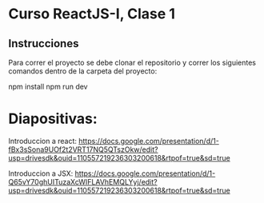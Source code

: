 # Curso ReactJS-I, Clase 1
## Instrucciones
Para correr el proyecto se debe clonar el repositorio y correr los siguientes comandos dentro de la carpeta del proyecto:

npm install
npm run dev



# Diapositivas: 
Introduccion a react:
https://docs.google.com/presentation/d/1-fBx3sSona9UOf2t2VRT17NQ5QTszOkw/edit?usp=drivesdk&ouid=110557219236303200618&rtpof=true&sd=true

Introduccion a JSX:
https://docs.google.com/presentation/d/1-Q65vY70ghUITuzaXcWIFLAVhEMQLYyj/edit?usp=drivesdk&ouid=110557219236303200618&rtpof=true&sd=true
